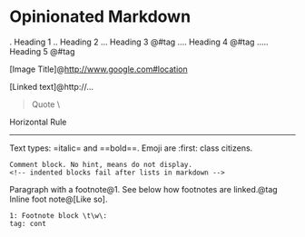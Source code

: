 # Opinionated Markdown

. Heading 1
.. Heading 2
... Heading 3 @#tag
.... Heading 4 @#tag
..... Heading 5 @#tag

[Image Title]@http://www.google.com#location

[Linked text]@http://...

> Quote \

Horizontal Rule
* * * *

<!-- [golang]
Language-hint aside block.

[.cssClass]
Cass class hint aside block. -->

Text types: =italic= and ==bold==. Emoji are :first: class citizens.

    Comment block. No hint, means do not display.
    <!-- indented blocks fail after lists in markdown -->

Paragraph with a footnote@1. See below how footnotes are linked.@tag Inline foot note@[Like so].

    1: Footnote block \t\w\:
    tag: cont

<!-- - Reddit >!spoilers!< ? - no just make ``` spoiler ``` block code -->
